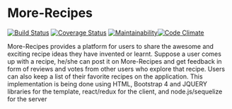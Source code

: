 # More-Recipes

[![Build Status](https://travis-ci.org/nzediegwu1/More-Recipes.svg?branch=develop)](https://travis-ci.org/nzediegwu1/More-Recipes) [![Coverage Status](https://coveralls.io/repos/github/nzediegwu1/More-Recipes/badge.svg?branch=develop)](https://coveralls.io/github/nzediegwu1/More-Recipes?branch=develop)
[![Maintainability](https://api.codeclimate.com/v1/badges/b87736c6c5ec60140fa5/maintainability)](https://codeclimate.com/github/nzediegwu1/More-Recipes/maintainability)[![Code Climate](https://codeclimate.com/github/nzediegwu1/More-Recipes.png)](https://codeclimate.com/github/nzediegwu1/More-Recipes)

More-Recipes provides a platform for users to share the awesome and exciting  recipe ideas they  have invented or learnt.  Suppose a user comes up with a recipe,  he/she can post it on  More-Recipes and  get feedback in form of reviews and votes from other users who explore that  recipe. Users can also keep a list of their favorite recipes on the application. This implementation is being done using HTML, Bootstrap 4 and JQUERY libraries for the template, react/redux for the client, and node.js/sequelize for the server
